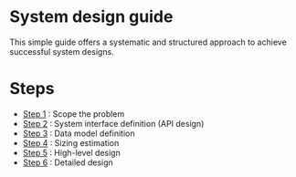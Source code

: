 # System design guide
This simple guide offers a systematic and structured approach to achieve successful system designs.

# Steps
- [Step 1](https://github.com/anlunas/system-design-guide/blob/master/content/Steps.md#step-1-scope-the-problem) : Scope the problem
- [Step 2](https://github.com/anlunas/system-design-guide/blob/master/content/Steps.md#step-2-system-interface-definition-api-design) : System interface definition (API design)
- [Step 3](https://github.com/anlunas/system-design-guide/blob/master/content/Steps.md#step-3-data-model-definition) : Data model definition
- [Step 4](https://github.com/anlunas/system-design-guide/blob/master/content/Steps.md#step-4-sizing-estimation) : Sizing estimation
- [Step 5](https://github.com/anlunas/system-design-guide/blob/master/content/Steps.md#step-5-high-level-design) : High-level design	
- [Step 6](https://github.com/anlunas/system-design-guide/blob/master/content/Steps.md#step-6-detailed-design) : Detailed design
